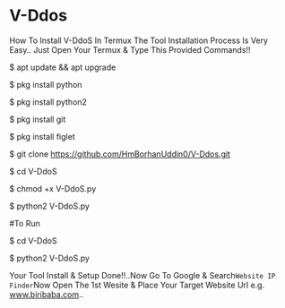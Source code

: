# V-Ddos


How To Install V-DdoS In Termux
The Tool Installation Process Is Very Easy.. Just Open Your Termux & Type This Provided Commands!!

$ apt update && apt upgrade


$ pkg install python


$ pkg install python2


$ pkg install git


$ pkg install figlet


$ git clone https://github.com/HmBorhanUddin0/V-Ddos.git


$ cd V-DdoS


$ chmod +x V-DdoS.py


$ python2 V-DdoS.py


#To Run

$ cd V-DdoS


$ python2 V-DdoS.py




Your Tool Install & Setup Done!!..Now Go To Google & Search`Website IP Finder`Now Open The 1st Wesite & Place Your Target Website Url e.g. www.biribaba.com..
